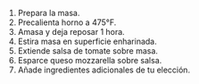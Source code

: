 1. Prepara la masa.
2. Precalienta horno a 475°F.
3. Amasa y deja reposar 1 hora.
4. Estira masa en superficie enharinada.
5. Extiende salsa de tomate sobre masa.
6. Esparce queso mozzarella sobre salsa.
7. Añade ingredientes adicionales de tu elección.
